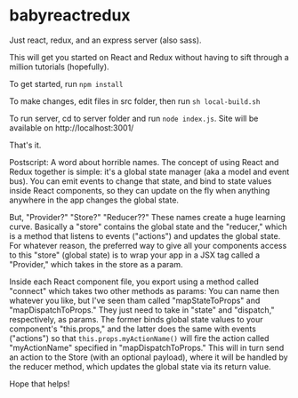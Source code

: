 # babyreactredux
Just react, redux, and an express server (also sass).

This will get you started on React and Redux without having to sift through a million tutorials (hopefully).

To get started, run `npm install`

To make changes, edit files in src folder, then run `sh local-build.sh`

To run server, cd to server folder and run `node index.js`. Site will be available on http://localhost:3001/

That's it.

Postscript: A word about horrible names. The concept of using React and Redux together is simple: it's a global state manager (aka a model and event bus). You can emit events to change that state, and bind to state values inside React components, so they can update on the fly when anything anywhere in the app changes the global state.

But, "Provider?" "Store?" "Reducer??" These names create a huge learning curve. Basically a "store" contains the global state and the "reducer," which is a method that listens to events ("actions") and updates the global state. For whatever reason, the preferred way to give all your components access to this "store" (global state) is to wrap your app in a JSX tag called a "Provider," which takes in the store as a param. 

Inside each React component file, you export using a method called "connect" which takes two other methods as params: You can name then whatever you like, but I've seen tham called "mapStateToProps" and "mapDispatchToProps." They just need to take in "state" and "dispatch," respectively, as params. The former binds global state values to your component's "this.props," and the latter does the same with events ("actions") so that `this.props.myActionName()` will fire the action called "myActionName" specified in "mapDispatchToProps." This will in turn send an action to the Store (with an optional payload), where it will be handled by the reducer method, which updates the global state via its return value.

Hope that helps!
